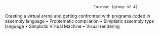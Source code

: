                                             Corewar (group of 4)
Creating a virtual arena and getting confronted with programs coded in assembly language
  • Problematic compilation
  • Simplistic assembly type language
  • Simplistic Virtual Machine
  • Visual rendering
